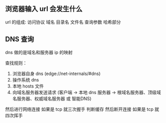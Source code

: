 ## 浏览器输入 url 会发生什么

url 的组成: 访问协议 域名 目录名 文件名 查询参数 哈希部分

## DNS 查询

dns 做的是域名和服务器 ip 的映射

查找规则：

1. 浏览器自身 dns (edge://net-internals/#dns)
2. 操作系统 dns
3. 本地 hosts 文件
4. 向域名服务器发送请求 (客户端 -> 本地 dns 服务器 -> 根域名服务器、顶级域名服务器、权威域名服务器 或 智能DNS)

然后进行网络连接 如果是 tcp 就三次握手
判断缓存
然后断开连接 如果是 tcp 就四次挥手

